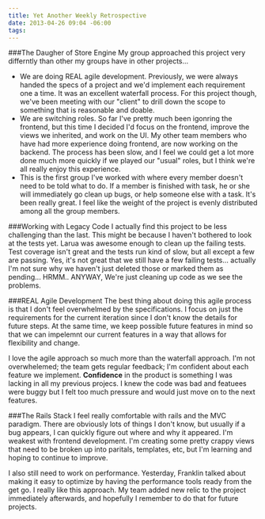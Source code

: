 ```yaml
---
title: Yet Another Weekly Retrospective
date: 2013-04-26 09:04 -06:00
tags:
---
```


###The Daugher of Store Engine
My group approached this project very differntly than other my groups have in
other projects...
  * We are doing REAL agile development. Previously, we were always handed the
    specs of a project and we'd implement each requirement one a time. It was an
    excellent waterfall process. For this project though, we've been meeting
    with our "client" to drill down the scope to something that is reasonable
    and doable.
  * We are switching roles. So far I've pretty much been igonring the frontend,
    but this time I decided I'd focus on the frontend, improve the views we
    inherited, and work on the UI. My other team members who have had more
    experience doing frontend, are now working on the backend. The process has
    been slow, and I feel we could get a lot more done much more quickly if we
    played our "usual" roles, but I think we're all really enjoy this
    experience.
  * This is the first group I've worked with where every member doesn't need to
    be told what to do. If a member is finished with task, he or she will
    immediately go clean up bugs, or help someone else with a task. It's been
    really great. I feel like the weight of the project is evenly
    distributed among all the group members.

###Working with Legacy Code
I actually find this project to be less challenging than the last. This might be
because I haven't bothered to look at the tests yet. Larua was awesome enough to
clean up the failing tests. Test coverage isn't great and the tests run kind of
slow, but all except a few are passing. Yes, it's not great that we still have
a few failing tests... actually I'm not sure why we haven't just deleted those
or marked them as pending... HRMM.. ANYWAY, We're just cleaning up code as we
see the problems.

###REAL Agile Development
The best thing about doing this agile process is that I don't feel overwhelmed
by the specifications. I focus on just the requirements for the current
iteration since I don't know the details for future steps. At the same time, we
keep possible future features in mind so that we can impelemnt our current
features in a way that allows for flexibility and change.

I love the agile approach so much more than the waterfall approach. I'm not
overwhelemed; the team gets regular feedback; I'm confident about each feature
we implement. **Confidence** in the product is something I was lacking in
all my previous projecs. I knew the code was bad and featuees were buggy
but I felt too much pressure and would just move on to the next features.

###The Rails Stack
I feel really comfortable with rails and the MVC paradigm. There are obviously
lots of things I don't know, but usually if a bug appears, I can quickly figure
out where and why it appeared. I'm weakest with frontend development. I'm
creating some pretty crappy views that need to be broken up into paritals,
templates, etc, but I'm learning and hoping to continue to improve.

I also still need to work on performance. Yesterday, Franklin talked about
making it easy to optimize by having the performance tools ready from the get
go. I really like this approach. My team added new relic to the project
immediately afterwards, and hopefully I remember to do that for future projects.
